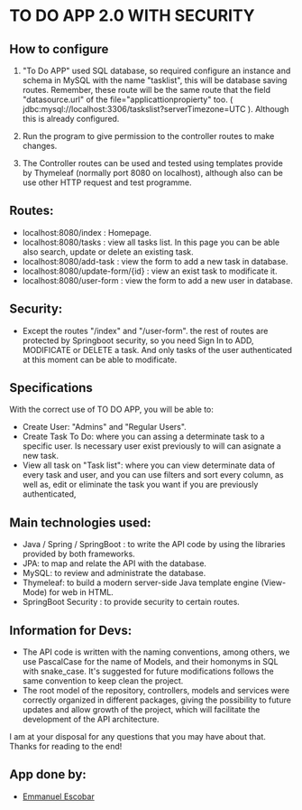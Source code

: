 # TO DO APP 2.0 WITH SECURITY
 
## How to configure

1) "To Do APP" used SQL database, so required configure an instance and schema in MySQL with the name "tasklist", this will be database saving routes. Remember, these route will be the same route that the field "datasource.url" of the file="applicattionpropierty" too. ( jdbc:mysql://localhost:3306/taskslist?serverTimezone=UTC ). Although this is already configured.

2) Run the program to give permission to the controller routes to make changes.

3) The Controller routes can be used and tested using templates provide by Thymeleaf (normally port 8080 on localhost), although also can be use other HTTP request and test programme. 

## Routes:
- localhost:8080/index : Homepage.
- localhost:8080/tasks :  view all tasks list. In this page you can be able also search, update or delete an existing task.
- localhost:8080/add-task : view the form to add a new task in database.
- localhost:8080/update-form/{id} : view an exist task to modificate it.
- localhost:8080/user-form : view the form to add a new user in database.

## Security: 
- Except the routes "/index" and "/user-form". the rest of routes are protected by Springboot security, so you need Sign In to ADD, MODIFICATE or DELETE a task. And only tasks of the user authenticated at this moment can be able to modificate.

## Specifications
With the correct use of TO DO APP, you will be able to:
- Create User: "Admins" and "Regular Users". 
- Create Task To Do: where you can assing a determinate task to a specific user. Is necessary user exist previously to will can asignate a new task.
- View all task on "Task list": where you can view determinate data of every task and user, and you can use filters and sort every column, as well as, edit or eliminate the task you want if you are previously authenticated,


## Main technologies used:
- Java / Spring / SpringBoot : to write the API code by using the libraries provided by both frameworks.
- JPA: to map and relate the API with the database.
- MySQL: to review and administrate the database.
- Thymeleaf: to build a modern server-side Java template engine (View-Mode) for web in HTML.
- SpringBoot Security : to provide security to certain routes.


## Information for Devs:
- The API code is written with the naming conventions, among others, we use PascalCase for the name of Models, and their homonyms in SQL with snake_case. It's suggested for future modifications follows the same convention to keep clean the project.
- The root model of the repository, controllers, models and services were correctly organized in different packages, giving the possibility to future updates and allow growth of the project, which will facilitate the development of the API architecture.

I am at your disposal for any questions that you may have about that.
Thanks for reading to the end!

## App done by:
- [Emmanuel Escobar](https://github.com/Emmascobar)
